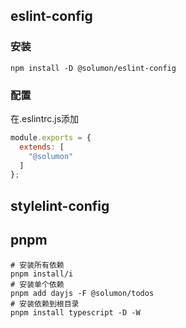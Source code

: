 ## eslint-config
### 安装
```shell
npm install -D @solumon/eslint-config
```
### 配置
在.eslintrc.js添加
```javascript
module.exports = {
  extends: [
    "@solumon"
  ]
};
```

## stylelint-config


## pnpm
```shell
# 安装所有依赖
pnpm install/i 
# 安装单个依赖
pnpm add dayjs -F @solumon/todos
# 安装依赖到根目录
pnpm install typescript -D -W
```
